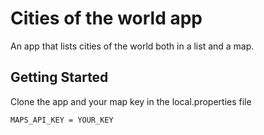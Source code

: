 # Cities of the world app

An app that lists cities of the world both in a list and a map.

## Getting Started
Clone the app and your map key in the local.properties file

```
MAPS_API_KEY = YOUR_KEY
```
